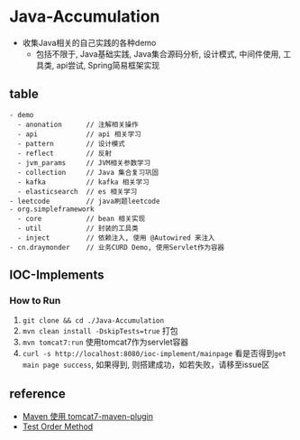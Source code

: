 # Java-Accumulation
- 收集Java相关的自己实践的各种demo
    - 包括不限于, Java基础实践, Java集合源码分析, 设计模式, 中间件使用, 工具类, api尝试, Spring简易框架实现

## table
```
- demo
  - anonation      // 注解相关操作
  - api            // api 相关学习
  - pattern        // 设计模式
  - reflect        // 反射
  - jvm_params     // JVM相关参数学习
  - collection     // Java 集合复习巩固
  - kafka          // kafka 相关学习
  - elasticsearch  // es 相关学习
- leetcode         // java刷题leetcode
- org.simpleframework
  - core           // bean 相关实现
  - util           // 封装的工具类
  - inject         // 依赖注入, 使用 @Autowired 来注入
- cn.draymonder    // 业务CURD Demo, 使用Servlet作为容器      
```

## IOC-Implements
### How to Run
1. `git clone && cd ./Java-Accumulation`
2. `mvn clean install -DskipTests=true` 打包
3. `mvn tomcat7:run` 使用tomcat7作为servlet容器
4. `curl -s http://localhost:8080/ioc-implement/mainpage` 看是否得到`get main page success`, 如果得到, 则搭建成功，如若失败，请移至issue区
 

## reference
- [Maven 使用 tomcat7-maven-plugin](https://www.cnblogs.com/dyh004/p/11578954.html)
- [Test Order Method](https://www.baeldung.com/junit-5-test-order) 